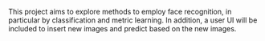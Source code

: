 This project aims to explore methods to employ face recognition, in particular by classification and metric learning.
In addition, a user UI will be included to insert new images and predict based on the new images.
